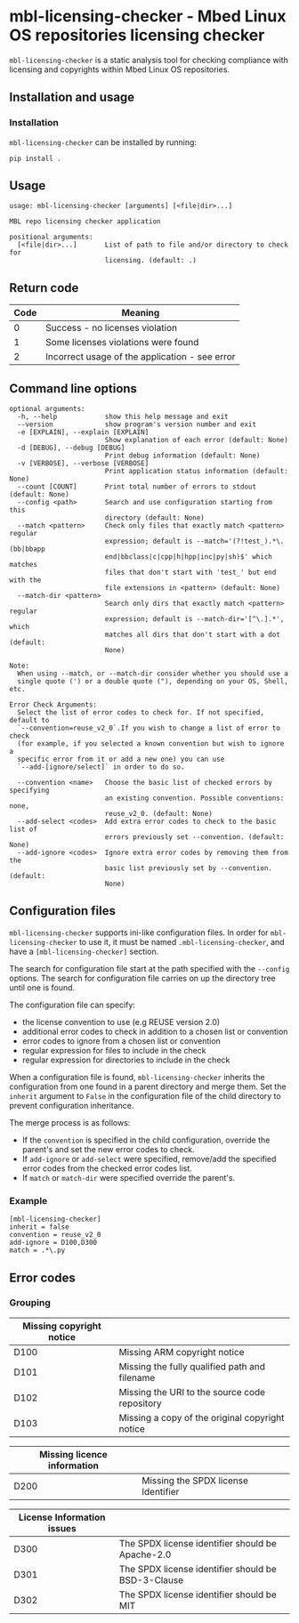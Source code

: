 <!--Copyright (c) 2019 Arm Limited and Contributors. All rights reserved.-->
# mbl-licensing-checker - Mbed Linux OS repositories licensing checker

`mbl-licensing-checker` is a static analysis tool for checking compliance with licensing and copyrights within Mbed Linux OS repositories.

## Installation and usage

### Installation

`mbl-licensing-checker` can be installed by running:
```
pip install .
```

## Usage

```
usage: mbl-licensing-checker [arguments] [<file|dir>...]

MBL repo licensing checker application

positional arguments:
  [<file|dir>...]       List of path to file and/or directory to check for
                        licensing. (default: .)

```


## Return code

| Code | Meaning                                           |
|------|---------------------------------------------------|
| 0    | Success - no licenses violation                   |
| 1    | Some licenses violations were found               |
| 2    | Incorrect usage of the application - see error    |

## Command line options

```
optional arguments:
  -h, --help            show this help message and exit
  --version             show program's version number and exit
  -e [EXPLAIN], --explain [EXPLAIN]
                        Show explanation of each error (default: None)
  -d [DEBUG], --debug [DEBUG]
                        Print debug information (default: None)
  -v [VERBOSE], --verbose [VERBOSE]
                        Print application status information (default: None)
  --count [COUNT]       Print total number of errors to stdout (default: None)
  --config <path>       Search and use configuration starting from this
                        directory (default: None)
  --match <pattern>     Check only files that exactly match <pattern> regular
                        expression; default is --match='(?!test_).*\.(bb|bbapp
                        end|bbclass|c|cpp|h|hpp|inc|py|sh)$' which matches
                        files that don't start with 'test_' but end with the
                        file extensions in <pattern> (default: None)
  --match-dir <pattern>
                        Search only dirs that exactly match <pattern> regular
                        expression; default is --match-dir='[^\.].*', which
                        matches all dirs that don't start with a dot (default:
                        None)

Note:
  When using --match, or --match-dir consider whether you should use a
  single quote (') or a double quote ("), depending on your OS, Shell, etc.

Error Check Arguments:
  Select the list of error codes to check for. If not specified, default to
  `--convention=reuse_v2_0`.If you wish to change a list of error to check
  (for example, if you selected a known convention but wish to ignore a
  specific error from it or add a new one) you can use
  `--add-[ignore/select]` in order to do so.

  --convention <name>   Choose the basic list of checked errors by specifying
                        an existing convention. Possible conventions: none,
                        reuse_v2_0. (default: None)
  --add-select <codes>  Add extra error codes to check to the basic list of
                        errors previously set --convention. (default: None)
  --add-ignore <codes>  Ignore extra error codes by removing them from the
                        basic list previously set by --convention. (default:
                        None)
```

## Configuration files

`mbl-licensing-checker` supports ini-like configuration files. In order for `mbl-licensing-checker` to use it, it must be named `.mbl-licensing-checker`, and have a `[mbl-licensing-checker]` section.

The search for configuration file start at the path specified with the `--config` options. The search for configuration file carries on up the directory tree until one is found.

The configuration file can specify:
* the license convention to use (e.g REUSE version 2.0)
* additional error codes to check in addition to a chosen list or convention
* error codes to ignore from a chosen list or convention
* regular expression for files to include in the check
* regular expression for directories to include in the check

When a configuration file is found, `mbl-licensing-checker` inherits the configuration from one found in a parent directory and merge them. Set the `inherit` argument to `False` in the configuration file of the child directory to prevent configuration inheritance.

The merge process is as follows:

* If the `convention` is specified in the child configuration, override the parent's and set the new error codes to check.
* If `add-ignore` or `add-select` were specified, remove/add the specified error codes from the checked error codes list.
* If `match` or `match-dir` were specified override the parent's.


### Example

```
[mbl-licensing-checker]
inherit = false
convention = reuse_v2_0
add-ignore = D100,D300
match = .*\.py
```

## Error codes

### Grouping

| Missing copyright notice                                                       ||
|--------------------------|------------------------------------------------------|
| D100                     | Missing ARM copyright notice                         |
| D101                     | Missing the fully qualified path and filename        |
| D102                     | Missing the URI to the source code repository        |
| D103                     | Missing a copy of the original copyright notice      |

| Missing licence information                                                    ||
|--------------------------|:-----------------------------------------------------|
| D200                     | Missing the SPDX license Identifier                  |

| License Information issues                                                     ||
|----------------------------|:---------------------------------------------------|
| D300                       | The SPDX license identifier should be Apache-2.0   |
| D301                       | The SPDX license identifier should be BSD-3-Clause |
| D302                       | The SPDX license identifier should be MIT          |
